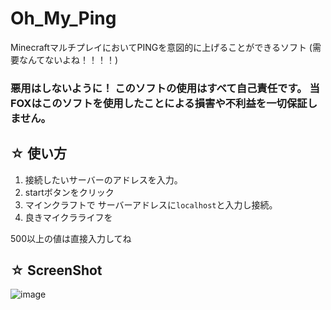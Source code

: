 # Oh_My_Ping
MinecraftマルチプレイにおいてPINGを意図的に上げることができるソフト (需要なんてないよね！！！！)

### 悪用はしないように！ このソフトの使用はすべて自己責任です。 当FOXはこのソフトを使用したことによる損害や不利益を一切保証しません。

## ☆ 使い方
1. 接続したいサーバーのアドレスを入力。
2. startボタンをクリック
3. マインクラフトで サーバーアドレスに`localhost`と入力し接続。
4. 良きマイクラライフを

500以上の値は直接入力してね

## ☆ ScreenShot
![image](https://github.com/Ryukkun/Oh_My_Ping/assets/83561145/747ced65-2a4a-42bd-864d-100120a8cfb3)
